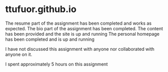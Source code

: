 # ttufuor.github.io

The resume part of the assignment has been completed and works as expected.
The bio part of the assignment has been completed. The content has been provided and the site is up and running
The personal homepage has been completed and is up and running

I have not discussed this assignment with anyone nor collaborated with anyone on it.

I spent approximately 5 hours on this assignment

